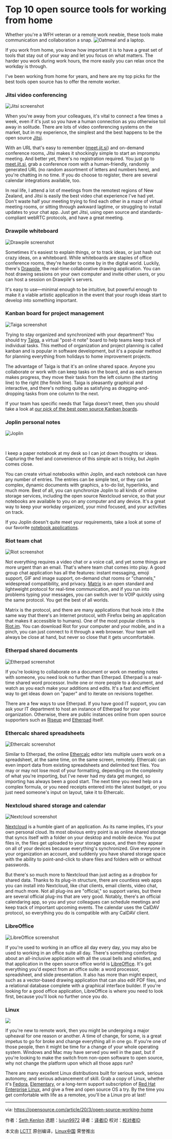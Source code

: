 [#]: collector: (lujun9972)
[#]: translator: (wxy)
[#]: reviewer: ( )
[#]: publisher: ( )
[#]: url: ( )
[#]: subject: (Top 10 open source tools for working from home)
[#]: via: (https://opensource.com/article/20/3/open-source-working-home)
[#]: author: (Seth Kenlon https://opensource.com/users/seth)

Top 10 open source tools for working from home
======
Whether you're a WFH veteran or a remote work newbie, these tools make
communication and collaboration a snap.
![Oatmeal and a laptop.][1]

If you work from home, you know how important it is to have a great set of tools that stay out of your way and let you focus on what matters. The harder you work during work hours, the more easily you can relax once the workday is through.

I've been working from home for years, and here are my top picks for the best tools open source has to offer the remote worker.

### Jitsi video conferencing

![Jitsi screenshot][2]

When you're away from your colleagues, it's vital to connect a few times a week, even if it's just so you have a human connection as you otherwise toil away in solitude. There are lots of video conferencing systems on the market, but in my experience, the simplest and the best happens to be the open source [Jitsi][3].

With an URL that's easy to remember ([meet.jit.si][3]) and on-demand conference rooms, Jitsi makes it shockingly simple to start an impromptu meeting. And better yet, there's no registration required. You just go to [meet.jit.si][3], grab a conference room with a human-friendly, randomly generated URL (no random assortment of letters and numbers here), and you're chatting in no time. If you do choose to register, there are several calendar integrations available, too.

In real life, I attend a lot of meetings from the remotest regions of New Zealand, and Jitsi is easily the best video chat experience I've had yet. Don't waste half your meeting trying to find each other in a maze of virtual meeting rooms, or sitting through awkward lagtime, or struggling to install updates to your chat app. Just get Jitsi, using open source and standards-compliant webRTC protocols, and have a great meeting.

### Drawpile whiteboard

![Drawpile screenshot][4]

Sometimes it's easiest to explain things, or to track ideas, or just hash out crazy ideas, on a whiteboard. While whiteboards are staples of office conference rooms, they're harder to come by in the digital world. Luckily, there's [Drawpile][5], the real-time collaborative drawing application. You can host drawing sessions on your own computer and invite other users, or you can host a session on Drawpile's servers.

It's easy to use—minimal enough to be intuitive, but powerful enough to make it a viable artistic application in the event that your rough ideas start to develop into something important.

### Kanban board for project management

![Taiga screenshot][6]

Trying to stay organized and synchronized with your department? You should try [Taiga][7], a virtual "post-it note" board to help teams keep track of individual tasks. This method of organization and project planning is called kanban and is popular in software development, but it's a popular method for planning everything from holidays to home improvement projects.

The advantage of Taiga is that it's an online shared space. Anyone you collaborate or work with can keep tasks on the board, and as each person makes progress, they move their tasks from the left column (the starting line) to the right (the finish line). Taiga is pleasantly graphical and interactive, and there's nothing quite as satisfying as dragging-and-dropping tasks from one column to the next.

If your team has specific needs that Taiga doesn't meet, then you should take a look at [our pick of the best open source Kanban boards][8].

### Joplin personal notes

![Joplin][9]

 

I keep a paper notebook at my desk so I can jot down thoughts or ideas. Capturing the feel and convenience of this simple act is tricky, but Joplin comes close.

You can create virtual notebooks within Joplin, and each notebook can have any number of entries. The entries can be simple text, or they can be complex, dynamic documents with graphics, a to-do list, hyperlinks, and much more. Best of all, you can synchronize Joplin to all kinds of online storage services, including the open source Nextcloud service, so that your notebooks are available to you on any computer and any device. It's a great way to keep your workday organized, your mind focused, and your activities on track.

If you Joplin doesn't quite meet your requirements, take a look at some of our favorite [notebook applications][10].

### Riot team chat

![Riot screenshot][11]

Not everything requires a video chat or a voice call, and yet some things are more urgent than an email. That's where team chat comes into play. A good group chat application has all the features: instant messaging, emoji support, GIF and image support, on-demand chat rooms or "channels," widespread compatibility, and privacy. [Matrix][12] is an open standard and lightweight protocol for real-time communication, and if you run into problems typing your messages, you can switch over to VOIP quickly using the same protocol. You get the best of all worlds.

Matrix is the protocol, and there are many applications that hook into it (the same way that there's an Internet protocol, with Firefox being an application that makes it accessible to humans). One of the most popular clients is [Riot.im][13]. You can download Riot for your computer and your mobile, and in a pinch, you can just connect to it through a web browser. Your team will always be close at hand, but never so close that it gets uncomfortable.

### Etherpad shared documents

![Etherpad screenshot][14]

If you're looking to collaborate on a document or work on meeting notes with someone, you need look no further than Etherpad. Etherpad is a real-time shared word processor. Invite one or more people to a document, and watch as you each make your additions and edits. It's a fast and efficient way to get ideas down on "paper" and to iterate on revisions together.

There are a few ways to use Etherpad. If you have good IT support, you can ask your IT department to host an instance of Etherpad for your organization. Otherwise, there are public instances online from open source supporters such as [Riseup][15] and [Etherpad][16] itself.

### Ethercalc shared spreadsheets

![Ethercalc screenshot][17]

Similar to Etherpad, the online [Ethercalc][18] editor lets multiple users work on a spreadsheet, at the same time, on the same screen, remotely. Ethercalc can even import data from existing spreadsheets and delimited text files. You may or may not lose most of your formatting, depending on the complexity of what you're importing, but I've never had my data get munged, so importing has always been a good start. The next time you need help on a complex formula, or you need receipts entered into the latest budget, or you just need someone's input on layout, take it to Ethercalc.

### Nextcloud shared storage and calendar

![Nextcloud screenshot][19]

[Nextcloud][20] is a humble giant of an application. As its name implies, it's your own personal cloud. Its most obvious entry point is as online shared storage that syncs itself with a folder on your desktop and mobile device. You put files in, the files get uploaded to your storage space, and then they appear on all of your devices because everything's synchronized. Give everyone in your organization an account, and suddenly you have shared storage space with the ability to point-and-click to share files and folders with or without passwords.

But there's so much more to Nextcloud than just acting as a dropbox for shared data. Thanks to its plug-in structure, there are countless web apps you can install into Nextcloud, like chat clients, email clients, video chat, and much more. Not all plug-ins are "official," so support varies, but there are several official plug-ins that are very good. Notably, there's an official calendaring app, so you and your colleagues can schedule meetings and keep track of important upcoming events. The calendar uses the CalDAV protocol, so everything you do is compatible with any CalDAV client.

### LibreOffice

![LibreOffice screenshot][21]

If you're used to working in an office all day every day, you may also be used to working in an office suite all day. There's something comforting about an all-inclusive application with all the usual bells and whistles, and that application in the open source office world is [LibreOffice][22]. It's got everything you'd expect from an office suite: a word processor, spreadsheet, and slide presentation. It also has more than might expect, such as a vector-based drawing application that can also edit PDF files, and a relational database complete with a graphical interface builder. If you're looking for a good office application, LibreOffice is where you need to look first, because you'll look no further once you do.

### Linux

![][23]

If you're new to remote work, then you might be undergoing a major upheaval for one reason or another. A time of change, for some, is a great impetus to go for broke and change everything all in one go. If you're one of those people, then it might be time for a change of your whole operating system. Windows and Mac may have served you well in the past, but if you're looking to make the switch from non-open software to open source, why not change the platform upon which all those apps run?

There are many excellent Linux distributions built for serious work, serious autonomy, and serious advancement of skill. Grab a copy of Linux, whether it's [Fedora][24], [Elementary][25], or a long-term support subscription of [Red Hat Enterprise Linux][26], and give a free and open source OS a try. By the time you get comfortable with life as a remotee, you'll be a Linux pro at last!

--------------------------------------------------------------------------------

via: https://opensource.com/article/20/3/open-source-working-home

作者：[Seth Kenlon][a]
选题：[lujun9972][b]
译者：[译者ID](https://github.com/译者ID)
校对：[校对者ID](https://github.com/校对者ID)

本文由 [LCTT](https://github.com/LCTT/TranslateProject) 原创编译，[Linux中国](https://linux.cn/) 荣誉推出

[a]: https://opensource.com/users/seth
[b]: https://github.com/lujun9972
[1]: https://opensource.com/sites/default/files/styles/image-full-size/public/lead-images/oatmeal-and-fedora.jpg?itok=NBFUH9eF (Oatmeal and a laptop.)
[2]: https://opensource.com/sites/default/files/uploads/jitsi_0.jpg (Jitsi screenshot)
[3]: http://meet.jit.si
[4]: https://opensource.com/sites/default/files/uploads/drawpile-whiteboard.jpg (Drawpile screenshot)
[5]: https://drawpile.net/
[6]: https://opensource.com/sites/default/files/uploads/taiga_kanban_screen_0.jpg (Taiga screenshot)
[7]: http://taiga.io
[8]: https://opensource.com/alternatives/trello
[9]: https://opensource.com/sites/default/files/joplin_0.png (Joplin)
[10]: https://opensource.com/alternatives/evernote
[11]: https://opensource.com/sites/default/files/uploads/riot-matrix.jpg (Riot screenshot)
[12]: http://matrix.org
[13]: http://riot.im
[14]: https://opensource.com/sites/default/files/uploads/etherpad.jpg (Etherpad screenshot)
[15]: https://pad.riseup.net/
[16]: https://beta.etherpad.org
[17]: https://opensource.com/sites/default/files/uploads/ethercalc.jpg (Ethercalc screenshot)
[18]: https://ethercalc.org
[19]: https://opensource.com/sites/default/files/uploads/nextcloud-calendar.jpg (Nextcloud screenshot)
[20]: http://nextcloud.com
[21]: https://opensource.com/sites/default/files/uploads/libreoffice.png (LibreOffice screenshot)
[22]: http://libreoffice.org
[23]: https://opensource.com/sites/default/files/uploads/advent-pantheon.jpg
[24]: https://getfedora.org/
[25]: https://elementary.io
[26]: https://www.redhat.com/en/store/red-hat-enterprise-linux-workstation
